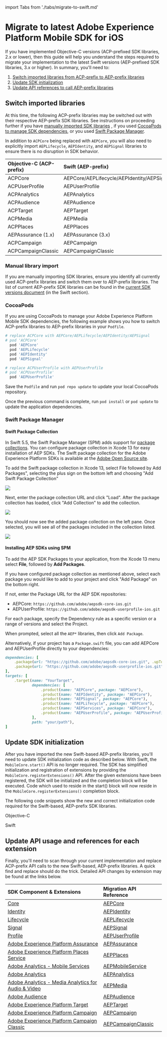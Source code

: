 import Tabs from './tabs/migrate-to-swift.md'

# Migrate to latest Adobe Experience Platform Mobile SDK for iOS

If you have implemented Objective-C versions (ACP-prefixed SDK libraries, 2.x or lower), then this guide will help you understand the steps required to migrate your implementation to the latest Swift versions (AEP-prefixed SDK libraries, 3.x or higher). In summary, you'll need to:

1. [Switch imported libraries from ACP-prefix to AEP-prefix libraries](#switch-imported-libraries)
2. [Update SDK initialization](#update-sdk-initialization)
3. [Update API references to call AEP-prefix libraries](#update-api-usage-and-references-for-each-extension)

## Switch imported libraries

At this time, the following ACP-prefix libraries may be switched out with their respective AEP-prefix SDK libraries. See instructions on proceeding further if you have [manually imported SDK libraries](#manual-library-import) , if you used [CocoaPods to manage SDK dependencies](#cocoapods), or you used [Swift Package Manager](#swift-package-manager).

<InlineAlert variant="warning" slots="text"/>

In addition to `ACPCore` being replaced with `AEPCore`, you will also need to explicitly import `AEPLifecycle`, `AEPIdentity`, and `AEPSignal` libraries to ensure there is no disruption in SDK behavior.

| Objective-C (ACP-prefix) | Swift (AEP-prefix) |
| :----------------------- | :----------------- |
| ACPCore | AEPCore/AEPLifecycle/AEPIdentity/AEPSignal |
| ACPUserProfile | AEPUserProfile |
| ACPAnalytics | AEPAnalytics |
| ACPAudience | AEPAudience |
| ACPTarget | AEPTarget |
| ACPMedia | AEPMedia |
| ACPPlaces | AEPPlaces |
| AEPAssurance (1.x) | AEPAssurance (3.x) |
| ACPCampaign | AEPCampaign |
| ACPCampaignClassic | AEPCampaignClassic |

### Manual library import

If you are manually importing SDK libraries, ensure you identify all currently used ACP-prefix libraries and switch them over to AEP-prefix libraries. The list of current AEP-prefix SDK libraries can be found in the [current SDK versions document](sdk-versions.md#ios-swift) (in the Swift section).

### CocoaPods

If you are using CocoaPods to manage your Adobe Experience Platform Mobile SDK dependencies, the following example shows you how to switch ACP-prefix libraries to AEP-prefix libraries in your `Podfile`.

```ruby
# replace ACPCore with AEPCore/AEPLifecycle/AEPIdentity/AEPSignal
# pod 'ACPCore'
  pod 'AEPCore'
  pod 'AEPLifecycle'
  pod 'AEPIdentity'
  pod 'AEPSignal'

# replace ACPUserProfile with AEPUserProfile
# pod 'ACPUserProfile'
  pod 'AEPUserProfile'
```

Save the `Podfile` and run `pod repo update` to update your local CocoaPods repository.

Once the previous command is complete, run `pod install` or `pod update` to update the application dependencies.

### Swift Package Manager

#### Swift Package Collection

In Swift 5.5, the Swift Package Manager (SPM) adds support for [package collections](https://www.swift.org/blog/package-collections). You can configure package collection in Xcode 13 for easy installation of AEP SDKs. The Swift package collection for the Adobe Experience Platform SDKs is available at the [Adobe Open Source site](https://opensource.adobe.com/aepsdk-core-ios/swift/packages/aep.json).

To add the Swift package collection in Xcode 13, select File followed by Add Packages", selecting the plus sign on the bottom left and choosing "Add Swift Package Collection"

![](./assets/migrate-to-swift/add-package-collection.png)

Next, enter the package collection URL and click "Load". After the package collection has loaded, click "Add Collection" to add the collection.

![](./assets/migrate-to-swift/add-package-collection-load.png)

You should now see the added package collection on the left pane. Once selected, you will see all of the packages included in the collection listed.

![](./assets/migrate-to-swift/package-collection.png)


#### Installing AEP SDKs using SPM

To add the AEP SDK Packages to your application, from the Xcode 13 menu select **File**, followed by **Add Packages**.

If you have configured package collection as mentioned above, select each package you would like to add to your project and click "Add Package" on the bottom right.

If not, enter the Package URL for the AEP SDK repositories:

- AEPCore: `https://github.com/adobe/aepsdk-core-ios.git`
- AEPUserProfile: `https://github.com/adobe/aepsdk-userprofile-ios.git`

For each package, specify the Dependency rule as a specific version or a range of versions and select the Project.

When prompted, select all the `AEP*` libraries, then click `Add Package`.


Alternatively, if your project has a `Package.swift` file, you can add AEPCore and AEPUserProfile directly to your dependencies:

```ruby
dependencies: [
    .package(url: "https://github.com/adobe/aepsdk-core-ios.git", .upToNextMajor(from: "3.0.0")),
    .package(url: "https://github.com/adobe/aepsdk-userprofile-ios.git", .upToNextMajor(from: "3.0.0")),
],
targets: [
    .target(name: "YourTarget",
            dependencies: [
                .product(name: "AEPCore", package: "AEPCore"),
                .product(name: "AEPIdentity", package: "AEPCore"),
                .product(name: "AEPSignal", package: "AEPCore"),
                .product(name: "AEPLifecycle", package: "AEPCore"),
                .product(name: "AEPServices", package: "AEPCore"),
                .product(name: "AEPUserProfile", package: "AEPUserProfile"),
            ],
            path: "your/path"),
]
```

## Update SDK initialization

After you have imported the new Swift-based AEP-prefix libraries, you'll need to update SDK initialization code as described below. With Swift, the `MobileCore.start()` API is no longer required. The SDK has simplified initialization and registration of extensions by providing the `MobileCore.registerExtensions()` API. After the given extensions have been registered, the SDK will be initialized and the completion block will be executed. Code which used to reside in the start() block will now reside in the `MobileCore.registerExtensions()` completion block.

The following code snippets show the new and correct initialization code required for the Swift-based, AEP-prefix SDK libraries.

<TabsBlock orientation="horizontal" slots="heading, content" repeat="2"/>

Objective-C

<Tabs query="platform=obj-c"/>

Swift

<Tabs query="platform=swift"/>

## Update API usage and references for each extension

Finally, you'll need to scan through your current implementation and replace ACP-prefix API calls to the new Swift-based, AEP-prefix libraries. A quick find and replace should do the trick. Detailed API changes by extension may be found at the links below.

| SDK Component & Extensions | Migration API Reference |
| :--- | :--- |
| [Core](./mobile-core/index.md) | [AEPCore](./mobile-core/migration.md) |
| [Identity](./mobile-core/identity/index.md) | [AEPIdentity](./mobile-core/identity/migration.md) |
| [Lifecycle](./mobile-core/lifecycle/index.md) | [AEPLifecycle](./mobile-core/lifecycle/migration.md) |
| [Signal](./mobile-core/signal/index.md) | [AEPSignal](./mobile-core/signals/migration.md) |
| [Profile](./profile/index.md) | [AEPUserProfile](./profile/migration.md) |
| [Adobe Experience Platform Assurance](./platform-assurance/index.md) | [AEPAssurance](./platform-assurance/migration.md) |
| [Adobe Experience Platform Places Service](./places/index.md) | [AEPPlaces](./places/migration.md) |
| [Adobe Analytics - Mobile Services](./adobe-analytics-mobile-services/index.md) | [AEPMobileService](./adobe-analytics-mobile-services/migration.md) |
| [Adobe Analytics](./adobe-analytics/index.md) | [AEPAnalytics](./adobe-analytics/migration.md) |
| [Adobe Analytics - Media Analytics for Audio & Video](./adobe-media-analytics/index.md) | [AEPMedia](./adobe-media-analytics/migration.md) |
| [Adobe Audience](./adobe-audience-manager/index.md) | [AEPAudience](./adobe-audience-manager/migration.md) |
| [Adobe Experience Platform Target](./adobe-target/index.md) | [AEPTarget](./adobe-target/migration.md) |
| [Adobe Experience Platform Campaign](./adobe-campaign-standard/index.md) | [AEPCampaign](./adobe-campaign-standard/migration.md) |
| [Adobe Experience Platform Campaign Classic](./adobe-campaign-classic/index.md) | [AEPCampaignClassic](./adobe-campaign-classic/migration.md) |
